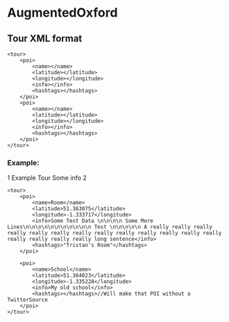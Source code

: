 # AugmentedOxford

## Tour XML format
<data>
	<meta>
		<id></id>
			<name></name>
			<info></info>
			<size></size>
	</meta>

	<tour>
		<poi>
			<name></name>
			<latitude></latitude>
			<longitude></longitude>
			<info></info>
			<hashtags></hashtags>
		</poi>
		<poi>
			<name></name>
			<latitude></latitude>
			<longitude></longitude>
			<info></info>
			<hashtags></hashtags>
		</poi>
	</tour>
</data>

### Example:
<data>
	<meta>
		<id>1</id>
		<name>Example Tour</name>
		<info>Some info</info>
		<size>2</size>
	</meta>

	<tour>
		<poi>
			<name>Room</name>
			<latitude>51.363075</latitude>
			<longitude>-1.333717</longitude>
			<info>Some Test Data \n\n\n\n Some More Lines\n\n\n\n\n\n\n\n\n\n\n Test \n\n\n\n\n A really really really really really really really really really really really really really really really really really long sentence</info>
			<hashtags>"Tristan's Room"</hashtags>
		</poi>

		<poi>
			<name>School</name>
			<latitude>51.364023</latitude>
			<longitude>-1.335228</longitude>
			<info>My old school</info>
			<hashtags></hashtags>//Will make that POI without a TwitterSource
		</poi>
	</tour>	
</data>

